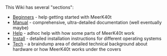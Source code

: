 This Wiki has several "sections":

* [Beginners](/Beginners:-0.-So-you-now-have-a-K40-laser...) - help getting started with MeerK40t
* [Manual](https://github.com/meerk40t/meerk40t/wiki/Doc:-MeerK40t-Manual) - comprehensive, ultra-detailed documentation (well eventually maybe)
* [Help]() - adhoc help with how some parts of MeerK40t work
* [Install](https://github.com/meerk40t/meerk40t/wiki/Install:-General) - detailed installation instructions for different operating systems
* [Tech]() - a braindump area of detailed technical background about hardware or how MeerK40t works under the covers